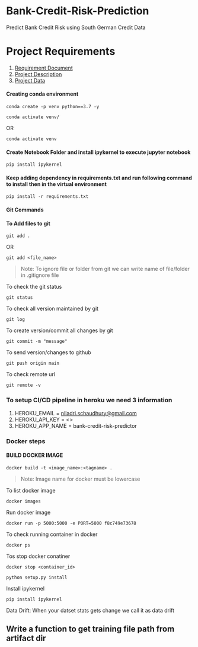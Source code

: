 # Bank-Credit-Risk-Prediction
Predict Bank Credit Risk using South German Credit Data

# Project Requirements 
1. [Requirement Document](https://drive.google.com/file/d/1DgBcDSYCxdmoKFhxtlCN-5VGSZhLGOTC/view)
2. [Project Description](https://archive.ics.uci.edu/ml/datasets/South+German+Credit#)
3. [Project Data](https://archive.ics.uci.edu/ml/machine-learning-databases/00522/SouthGermanCredit.zip)


#### Creating conda environment
```
conda create -p venv python==3.7 -y
```
```
conda activate venv/
```
OR 
```
conda activate venv
```

#### Create Notebook Folder and install ipykernel to execute jupyter notebook
```
pip install ipykernel
```

#### Keep adding dependency in requirements.txt and run following command to install then in the virtual environment

```
pip install -r requirements.txt
```

#### Git Commands
#### To Add files to git
```
git add .
```

OR
```
git add <file_name>
```

> Note: To ignore file or folder from git we can write name of file/folder in .gitignore file

To check the git status 
```
git status
```
To check all version maintained by git
```
git log
```

To create version/commit all changes by git
```
git commit -m "message"
```

To send version/changes to github
```
git push origin main
```

To check remote url 
```
git remote -v
```

### To setup CI/CD pipeline in heroku we need 3 information
1. HEROKU_EMAIL = niladri.schaudhury@gmail.com
2. HEROKU_API_KEY = <>
3. HEROKU_APP_NAME = bank-credit-risk-predictor

### Docker steps
#### BUILD DOCKER IMAGE
```
docker build -t <image_name>:<tagname> .
```
> Note: Image name for docker must be lowercase


To list docker image
```
docker images
```

Run docker image
```
docker run -p 5000:5000 -e PORT=5000 f8c749e73678
```

To check running container in docker
```
docker ps
```

Tos stop docker conatiner
```
docker stop <container_id>
```



```
python setup.py install
```


Install ipykernel

```
pip install ipykernel
```


Data Drift:
When your datset stats gets change we call it as data drift



## Write a function to get training file path from artifact dir